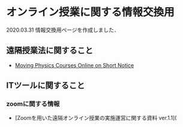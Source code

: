 # オンライン授業に関する情報交換用

2020.03.31 情報交換用ページを作成しました．

## 遠隔授業法に関すること
- [Moving Physics Courses Online on Short Notice](https://www.aps.org/publications/apsnews/updates/online-courses.cfm?fbclid=IwAR0B-oUPQwTJEHN4OLCVFqxquFlEULB9DvBHw3GT50KiPWp-Q9elsDlPK4A)


## ITツールに関すること

### zoomに関する情報
- [Zoomを用いた遠隔オンライン授業の実施運営に関する資料 ver.1.1](

